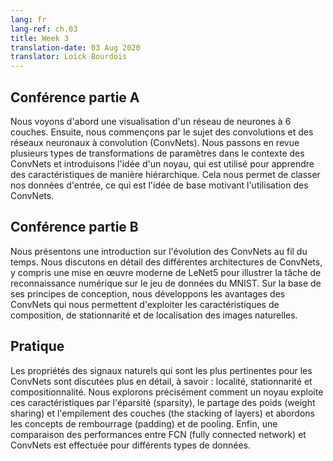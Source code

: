 ```yaml
---
lang: fr
lang-ref: ch.03
title: Week 3
translation-date: 03 Aug 2020
translator: Loïck Bourdois
---
```


<!--
## Lecture part A

We first see a visualization of a 6-layer neural network. Next we begin with the topic of Convolutions and Convolution Neural Networks (CNN). We review several types of parameter transformations in the context of CNNs and introduce the idea of a kernel, which is used to learn features in a hierarchical manner. Thereby allowing us to classify our input data which is the basic idea motivating the use of CNNs.
-->


## Conférence partie A

Nous voyons d'abord une visualisation d'un réseau de neurones à 6 couches. Ensuite, nous commençons par le sujet des convolutions et des réseaux neuronaux à convolution (ConvNets). Nous passons en revue plusieurs types de transformations de paramètres dans le contexte des ConvNets et introduisons l'idée d'un noyau, qui est utilisé pour apprendre des caractéristiques de manière hiérarchique. Cela nous permet de classer nos données d'entrée, ce qui est l'idée de base motivant l'utilisation des ConvNets.

<!--
## Lecture part B

We give an introduction on how CNNs have evolved over time. We discuss in detail different CNN architectures, including a modern implementation of LeNet5 to exemplify the task of digit recognition on the MNIST dataset. Based on its design principles, we expand on the advantages of CNNs which allows us to exploit the compositionality, stationarity, and locality features of natural images.
-->

## Conférence partie B

Nous présentons une introduction sur l'évolution des ConvNets au fil du temps. Nous discutons en détail des différentes architectures de ConvNets, y compris une mise en œuvre moderne de LeNet5 pour illustrer la tâche de reconnaissance numérique sur le jeu de données du MNIST. Sur la base de ses principes de conception, nous développons les avantages des ConvNets qui nous permettent d'exploiter les caractéristiques de composition, de stationnarité et de localisation des images naturelles.

<!--
## Practicum

Properties of natural signals that are most relevant to CNNs are discussed in more detail, namely: Locality, Stationarity, and Compositionality. We explore precisely how a kernel exploits these features through sparsity, weight sharing and the stacking of layers, as well as motivate the concepts of padding and pooling. Finally, a performance comparison between FCN and CNN was done for different data modalities.
-->

## Pratique
Les propriétés des signaux naturels qui sont les plus pertinentes pour les ConvNets sont discutées plus en détail, à savoir : localité, stationnarité et compositionnalité. Nous explorons précisément comment un noyau exploite ces caractéristiques par l'éparsité (sparsity), le partage des poids (weight sharing) et l'empilement des couches (the stacking of layers) et abordons les concepts de rembourrage (padding) et de pooling. Enfin, une comparaison des performances entre FCN (fully connected network) et ConvNets est effectuée pour différents types de données.


